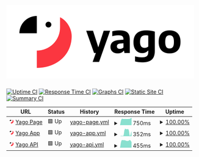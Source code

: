 # [![Upptime](https://raw.githubusercontent.com/bitforge/yago_status_page/master/assets/yago-readme.svg)](https://yago.cloud)

[![Uptime CI](https://github.com/bitforge/yago_status_page/workflows/Uptime%20CI/badge.svg)](https://github.com/bitforge/yago_status_page/actions?query=workflow%3A%22Uptime+CI%22)
[![Response Time CI](https://github.com/bitforge/yago_status_page/workflows/Response%20Time%20CI/badge.svg)](https://github.com/bitforge/yago_status_page/actions?query=workflow%3A%22Response+Time+CI%22)
[![Graphs CI](https://github.com/bitforge/yago_status_page/workflows/Graphs%20CI/badge.svg)](https://github.com/bitforge/yago_status_page/actions?query=workflow%3A%22Graphs+CI%22)
[![Static Site CI](https://github.com/bitforge/yago_status_page/workflows/Static%20Site%20CI/badge.svg)](https://github.com/bitforge/yago_status_page/actions?query=workflow%3A%22Static+Site+CI%22)
[![Summary CI](https://github.com/bitforge/yago_status_page/workflows/Summary%20CI/badge.svg)](https://github.com/bitforge/yago_status_page/actions?query=workflow%3A%22Summary+CI%22)

<!--start: status pages-->
<!-- This summary is generated by Upptime (https://github.com/upptime/upptime) -->
<!-- Do not edit this manually, your changes will be overwritten -->
<!-- prettier-ignore -->
| URL | Status | History | Response Time | Uptime |
| --- | ------ | ------- | ------------- | ------ |
| <img alt="" src="https://raw.githubusercontent.com/bitforge/yago_status_page/master/assets/yago-parrot-circle.svg" height="13"> [Yago Page](https://yago.cloud) | 🟩 Up | [yago-page.yml](https://github.com/bitforge/yago_status_page/commits/HEAD/history/yago-page.yml) | <details><summary><img alt="Response time graph" src="./graphs/yago-page/response-time-week.png" height="20"> 750ms</summary><br><a href="https://status.yago.cloud/history/yago-page"><img alt="Response time 753" src="https://img.shields.io/endpoint?url=https%3A%2F%2Fraw.githubusercontent.com%2Fbitforge%2Fyago_status_page%2FHEAD%2Fapi%2Fyago-page%2Fresponse-time.json"></a><br><a href="https://status.yago.cloud/history/yago-page"><img alt="24-hour response time 764" src="https://img.shields.io/endpoint?url=https%3A%2F%2Fraw.githubusercontent.com%2Fbitforge%2Fyago_status_page%2FHEAD%2Fapi%2Fyago-page%2Fresponse-time-day.json"></a><br><a href="https://status.yago.cloud/history/yago-page"><img alt="7-day response time 750" src="https://img.shields.io/endpoint?url=https%3A%2F%2Fraw.githubusercontent.com%2Fbitforge%2Fyago_status_page%2FHEAD%2Fapi%2Fyago-page%2Fresponse-time-week.json"></a><br><a href="https://status.yago.cloud/history/yago-page"><img alt="30-day response time 797" src="https://img.shields.io/endpoint?url=https%3A%2F%2Fraw.githubusercontent.com%2Fbitforge%2Fyago_status_page%2FHEAD%2Fapi%2Fyago-page%2Fresponse-time-month.json"></a><br><a href="https://status.yago.cloud/history/yago-page"><img alt="1-year response time 753" src="https://img.shields.io/endpoint?url=https%3A%2F%2Fraw.githubusercontent.com%2Fbitforge%2Fyago_status_page%2FHEAD%2Fapi%2Fyago-page%2Fresponse-time-year.json"></a></details> | <details><summary><a href="https://status.yago.cloud/history/yago-page">100.00%</a></summary><a href="https://status.yago.cloud/history/yago-page"><img alt="All-time uptime 99.97%" src="https://img.shields.io/endpoint?url=https%3A%2F%2Fraw.githubusercontent.com%2Fbitforge%2Fyago_status_page%2FHEAD%2Fapi%2Fyago-page%2Fuptime.json"></a><br><a href="https://status.yago.cloud/history/yago-page"><img alt="24-hour uptime 100.00%" src="https://img.shields.io/endpoint?url=https%3A%2F%2Fraw.githubusercontent.com%2Fbitforge%2Fyago_status_page%2FHEAD%2Fapi%2Fyago-page%2Fuptime-day.json"></a><br><a href="https://status.yago.cloud/history/yago-page"><img alt="7-day uptime 100.00%" src="https://img.shields.io/endpoint?url=https%3A%2F%2Fraw.githubusercontent.com%2Fbitforge%2Fyago_status_page%2FHEAD%2Fapi%2Fyago-page%2Fuptime-week.json"></a><br><a href="https://status.yago.cloud/history/yago-page"><img alt="30-day uptime 100.00%" src="https://img.shields.io/endpoint?url=https%3A%2F%2Fraw.githubusercontent.com%2Fbitforge%2Fyago_status_page%2FHEAD%2Fapi%2Fyago-page%2Fuptime-month.json"></a><br><a href="https://status.yago.cloud/history/yago-page"><img alt="1-year uptime 99.97%" src="https://img.shields.io/endpoint?url=https%3A%2F%2Fraw.githubusercontent.com%2Fbitforge%2Fyago_status_page%2FHEAD%2Fapi%2Fyago-page%2Fuptime-year.json"></a></details>
| <img alt="" src="https://raw.githubusercontent.com/bitforge/yago_status_page/master/assets/yago-parrot-circle.svg" height="13"> [Yago App](https://app.yago.cloud) | 🟩 Up | [yago-app.yml](https://github.com/bitforge/yago_status_page/commits/HEAD/history/yago-app.yml) | <details><summary><img alt="Response time graph" src="./graphs/yago-app/response-time-week.png" height="20"> 352ms</summary><br><a href="https://status.yago.cloud/history/yago-app"><img alt="Response time 411" src="https://img.shields.io/endpoint?url=https%3A%2F%2Fraw.githubusercontent.com%2Fbitforge%2Fyago_status_page%2FHEAD%2Fapi%2Fyago-app%2Fresponse-time.json"></a><br><a href="https://status.yago.cloud/history/yago-app"><img alt="24-hour response time 32" src="https://img.shields.io/endpoint?url=https%3A%2F%2Fraw.githubusercontent.com%2Fbitforge%2Fyago_status_page%2FHEAD%2Fapi%2Fyago-app%2Fresponse-time-day.json"></a><br><a href="https://status.yago.cloud/history/yago-app"><img alt="7-day response time 352" src="https://img.shields.io/endpoint?url=https%3A%2F%2Fraw.githubusercontent.com%2Fbitforge%2Fyago_status_page%2FHEAD%2Fapi%2Fyago-app%2Fresponse-time-week.json"></a><br><a href="https://status.yago.cloud/history/yago-app"><img alt="30-day response time 353" src="https://img.shields.io/endpoint?url=https%3A%2F%2Fraw.githubusercontent.com%2Fbitforge%2Fyago_status_page%2FHEAD%2Fapi%2Fyago-app%2Fresponse-time-month.json"></a><br><a href="https://status.yago.cloud/history/yago-app"><img alt="1-year response time 411" src="https://img.shields.io/endpoint?url=https%3A%2F%2Fraw.githubusercontent.com%2Fbitforge%2Fyago_status_page%2FHEAD%2Fapi%2Fyago-app%2Fresponse-time-year.json"></a></details> | <details><summary><a href="https://status.yago.cloud/history/yago-app">100.00%</a></summary><a href="https://status.yago.cloud/history/yago-app"><img alt="All-time uptime 100.00%" src="https://img.shields.io/endpoint?url=https%3A%2F%2Fraw.githubusercontent.com%2Fbitforge%2Fyago_status_page%2FHEAD%2Fapi%2Fyago-app%2Fuptime.json"></a><br><a href="https://status.yago.cloud/history/yago-app"><img alt="24-hour uptime 100.00%" src="https://img.shields.io/endpoint?url=https%3A%2F%2Fraw.githubusercontent.com%2Fbitforge%2Fyago_status_page%2FHEAD%2Fapi%2Fyago-app%2Fuptime-day.json"></a><br><a href="https://status.yago.cloud/history/yago-app"><img alt="7-day uptime 100.00%" src="https://img.shields.io/endpoint?url=https%3A%2F%2Fraw.githubusercontent.com%2Fbitforge%2Fyago_status_page%2FHEAD%2Fapi%2Fyago-app%2Fuptime-week.json"></a><br><a href="https://status.yago.cloud/history/yago-app"><img alt="30-day uptime 100.00%" src="https://img.shields.io/endpoint?url=https%3A%2F%2Fraw.githubusercontent.com%2Fbitforge%2Fyago_status_page%2FHEAD%2Fapi%2Fyago-app%2Fuptime-month.json"></a><br><a href="https://status.yago.cloud/history/yago-app"><img alt="1-year uptime 100.00%" src="https://img.shields.io/endpoint?url=https%3A%2F%2Fraw.githubusercontent.com%2Fbitforge%2Fyago_status_page%2FHEAD%2Fapi%2Fyago-app%2Fuptime-year.json"></a></details>
| <img alt="" src="https://raw.githubusercontent.com/bitforge/yago_status_page/master/assets/yago-parrot-circle.svg" height="13"> [Yago API](https://yago.cloud/api/health) | 🟩 Up | [yago-api.yml](https://github.com/bitforge/yago_status_page/commits/HEAD/history/yago-api.yml) | <details><summary><img alt="Response time graph" src="./graphs/yago-api/response-time-week.png" height="20"> 455ms</summary><br><a href="https://status.yago.cloud/history/yago-api"><img alt="Response time 501" src="https://img.shields.io/endpoint?url=https%3A%2F%2Fraw.githubusercontent.com%2Fbitforge%2Fyago_status_page%2FHEAD%2Fapi%2Fyago-api%2Fresponse-time.json"></a><br><a href="https://status.yago.cloud/history/yago-api"><img alt="24-hour response time 482" src="https://img.shields.io/endpoint?url=https%3A%2F%2Fraw.githubusercontent.com%2Fbitforge%2Fyago_status_page%2FHEAD%2Fapi%2Fyago-api%2Fresponse-time-day.json"></a><br><a href="https://status.yago.cloud/history/yago-api"><img alt="7-day response time 455" src="https://img.shields.io/endpoint?url=https%3A%2F%2Fraw.githubusercontent.com%2Fbitforge%2Fyago_status_page%2FHEAD%2Fapi%2Fyago-api%2Fresponse-time-week.json"></a><br><a href="https://status.yago.cloud/history/yago-api"><img alt="30-day response time 534" src="https://img.shields.io/endpoint?url=https%3A%2F%2Fraw.githubusercontent.com%2Fbitforge%2Fyago_status_page%2FHEAD%2Fapi%2Fyago-api%2Fresponse-time-month.json"></a><br><a href="https://status.yago.cloud/history/yago-api"><img alt="1-year response time 501" src="https://img.shields.io/endpoint?url=https%3A%2F%2Fraw.githubusercontent.com%2Fbitforge%2Fyago_status_page%2FHEAD%2Fapi%2Fyago-api%2Fresponse-time-year.json"></a></details> | <details><summary><a href="https://status.yago.cloud/history/yago-api">100.00%</a></summary><a href="https://status.yago.cloud/history/yago-api"><img alt="All-time uptime 99.98%" src="https://img.shields.io/endpoint?url=https%3A%2F%2Fraw.githubusercontent.com%2Fbitforge%2Fyago_status_page%2FHEAD%2Fapi%2Fyago-api%2Fuptime.json"></a><br><a href="https://status.yago.cloud/history/yago-api"><img alt="24-hour uptime 100.00%" src="https://img.shields.io/endpoint?url=https%3A%2F%2Fraw.githubusercontent.com%2Fbitforge%2Fyago_status_page%2FHEAD%2Fapi%2Fyago-api%2Fuptime-day.json"></a><br><a href="https://status.yago.cloud/history/yago-api"><img alt="7-day uptime 100.00%" src="https://img.shields.io/endpoint?url=https%3A%2F%2Fraw.githubusercontent.com%2Fbitforge%2Fyago_status_page%2FHEAD%2Fapi%2Fyago-api%2Fuptime-week.json"></a><br><a href="https://status.yago.cloud/history/yago-api"><img alt="30-day uptime 100.00%" src="https://img.shields.io/endpoint?url=https%3A%2F%2Fraw.githubusercontent.com%2Fbitforge%2Fyago_status_page%2FHEAD%2Fapi%2Fyago-api%2Fuptime-month.json"></a><br><a href="https://status.yago.cloud/history/yago-api"><img alt="1-year uptime 99.98%" src="https://img.shields.io/endpoint?url=https%3A%2F%2Fraw.githubusercontent.com%2Fbitforge%2Fyago_status_page%2FHEAD%2Fapi%2Fyago-api%2Fuptime-year.json"></a></details>

<!--end: status pages-->
